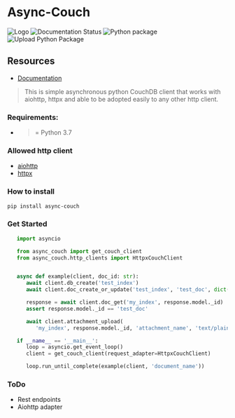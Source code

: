 # Async-Couch

![Logo](docs/source/_static/logo.jpg)
![Documentation Status](https://readthedocs.org/projects/async-couch/badge/?version=latest)
![Python package](https://github.com/symstu/async-couch/workflows/testing/badge.svg?branch=master)
![Upload Python Package](https://github.com/symstu/async-couch/workflows/publish/badge.svg?event=release)

## Resources
   * [Documentation](https://async-couch.readthedocs.io/en/latest/)

> This is simple asynchronous python CouchDB client that works with
> aiohttp, httpx and able to be adopted easily to any other http client.

### Requirements:
   * >= Python 3.7

### Allowed http client
   * [aiohttp](https://docs.aiohttp.org/en/stable/>)
   * [httpx](https://www.python-httpx.org/>)

### How to install
```bash 
pip install async-couch
```

### Get Started
```python
   import asyncio

   from async_couch import get_couch_client
   from async_couch.http_clients import HttpxCouchClient


   async def example(client, doc_id: str):
      await client.db_create('test_index')
      await client.doc_create_or_update('test_index', 'test_doc', dict(val=1))

      response = await client.doc_get('my_index', response.model._id)
      assert response.model._id == 'test_doc'

      await client.attachment_upload(
         'my_index', response.model._id, 'attachment_name', 'text/plain', b'\0')

   if __name__ == '__main__':
      loop = asyncio.get_event_loop()
      client = get_couch_client(request_adapter=HttpxCouchClient)

      loop.run_until_complete(example(client, 'document_name'))
```

### ToDo
* Rest endpoints
* Aiohttp adapter

